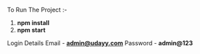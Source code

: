 To Run The Project :- 
1. **npm install**
2. **npm start**



Login Details
Email - **admin@udayy.com**
Password - **admin@123**
